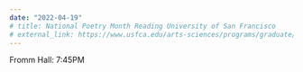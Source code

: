 ```yaml
---
date: "2022-04-19"
# title: National Poetry Month Reading University of San Francisco
# external_link: https://www.usfca.edu/arts-sciences/programs/graduate/writing-mfa/reading-series/archive#chapter-33201-National-Poetry-Month-2022
---
```


Fromm Hall: 7:45PM